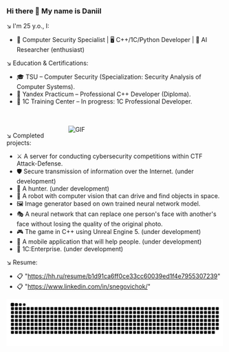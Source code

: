 ### Hi there 👋 My name is Daniil
↘️ I'm 25 y.o., I:
- 🔐 Computer Security Specialist | 🖥️ C++/1C/Python Developer | 🤖 AI Researcher (enthusiast) 

↘️ Education & Certifications:
- 🎓 TSU – Computer Security (Specialization: Security Analysis of Computer Systems).
- 📜 Yandex Practicum – Professional C++ Developer (Diploma).
- 🔭 1C Training Center – In progress: 1C Professional Developer.

<br/>
<br/>

<img align="right" alt="GIF" src="https://raw.githubusercontent.com/rahul-jha98/rahul-jha98/main/techstack.gif" width="360px"/>

↘️ Completed projects:
- ⚔️ A server for conducting cybersecurity competitions within CTF Attack-Defense.
- 🛡️ Secure transmission of information over the Internet. (under development)
- 🏹 A hunter. (under development)
- 👀 A robot with computer vision that can drive and find objects in space.
- 🖼️ Image generator based on own trained neural network model.
- 🎭 A neural network that can replace one person's face with another's face without losing the quality of the original photo.
- 🎮 The game in C++ using Unreal Engine 5. (under development)
- 📱 A mobile application that will help people. (under development)
- 🧮 1C:Enterprise. (under development)

↘️ Resume:
- 📋 "https://hh.ru/resume/b1d91ca6ff0ce33cc60039ed1f4e7955307239"
- 📋 "https://www.linkedin.com/in/snegovichok/"

<picture>
  <source
    media="(prefers-color-scheme: dark)"
    srcset="https://raw.githubusercontent.com/platane/snk/output/github-contribution-grid-snake-dark.svg"
  />
  <source
    media="(prefers-color-scheme: light)"
    srcset="https://raw.githubusercontent.com/platane/snk/output/github-contribution-grid-snake.svg"
  />
  <img
    alt="github contribution grid snake animation"
    src="https://raw.githubusercontent.com/platane/snk/output/github-contribution-grid-snake.svg"
  />
</picture>

